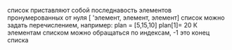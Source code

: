 список приставляют собой последнавость элементов пронумерованных от нуля 
			[ 'элемент, элемент, элемент]
список можно задать перечислением, например:
plan = [5,15,10]
plan[1]= 20
К элементам списком можно обращаться по индексам,
-1 это конец списка


